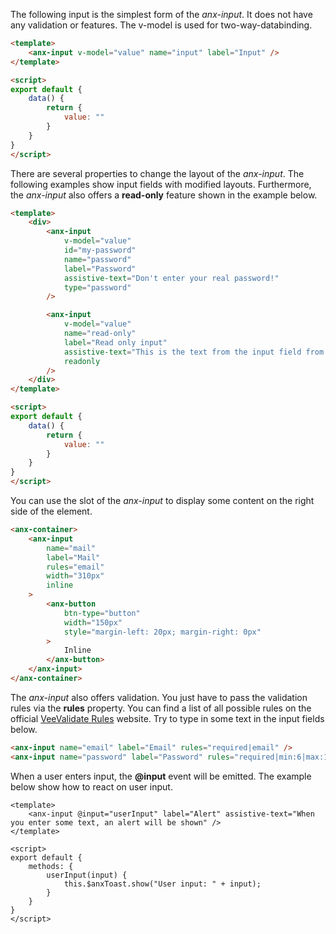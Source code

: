 The following input is the simplest form of the *anx-input*. It does not have any validation or features. The v-model is used for two-way-databinding.

```html
<template>
    <anx-input v-model="value" name="input" label="Input" />
</template>

<script>
export default {
    data() {
        return {
            value: ""
        }
    }
}
</script>
```

There are several properties to change the layout of the *anx-input*. The following examples show input fields with modified layouts. Furthermore, the *anx-input* also offers a **read-only** feature shown in the example below.

```html
<template>
    <div>
        <anx-input 
            v-model="value"
            id="my-password"
            name="password"
            label="Password"
            assistive-text="Don't enter your real password!"
            type="password"
        />

        <anx-input
            v-model="value"
            name="read-only"
            label="Read only input"
            assistive-text="This is the text from the input field from above as read only"
            readonly
        />
    </div>
</template>

<script>
export default {
    data() {
        return {
            value: ""
        }
    }
}
</script>
```

You can use the slot of the *anx-input* to display some content on the right side of the element.

```html
<anx-container>
    <anx-input
        name="mail"
        label="Mail"
        rules="email"
        width="310px"
        inline
    >
        <anx-button
            btn-type="button"
            width="150px"
            style="margin-left: 20px; margin-right: 0px"
        >
            Inline
        </anx-button>
    </anx-input>
</anx-container>
```

The *anx-input* also offers validation. You just have to pass the validation rules via the **rules** property. You can find a list of all possible rules on the official [VeeValidate Rules](https://vee-validate.logaretm.com/v2/guide/rules.html) website. Try to type in some text in the input fields below.

```html
<anx-input name="email" label="Email" rules="required|email" />
<anx-input name="password" label="Password" rules="required|min:6|max:12" type="password" />
```

When a user enters input, the **@input** event will be emitted. The example below show how to react on user input.

```vue
<template>
    <anx-input @input="userInput" label="Alert" assistive-text="When you enter some text, an alert will be shown" />
</template>

<script>
export default {
    methods: {
        userInput(input) {
            this.$anxToast.show("User input: " + input);
        }
    }
}
</script>
```
